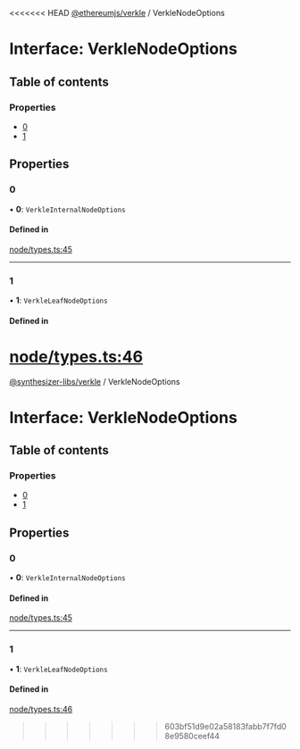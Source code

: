 <<<<<<< HEAD
[@ethereumjs/verkle](../README.md) / VerkleNodeOptions

# Interface: VerkleNodeOptions

## Table of contents

### Properties

- [0](VerkleNodeOptions.md#0)
- [1](VerkleNodeOptions.md#1)

## Properties

### 0

• **0**: `VerkleInternalNodeOptions`

#### Defined in

[node/types.ts:45](https://github.com/ethereumjs/ethereumjs-monorepo/blob/master/packages/verkle/src/node/types.ts#L45)

___

### 1

• **1**: `VerkleLeafNodeOptions`

#### Defined in

[node/types.ts:46](https://github.com/ethereumjs/ethereumjs-monorepo/blob/master/packages/verkle/src/node/types.ts#L46)
=======
[@synthesizer-libs/verkle](../README.md) / VerkleNodeOptions

# Interface: VerkleNodeOptions

## Table of contents

### Properties

- [0](VerkleNodeOptions.md#0)
- [1](VerkleNodeOptions.md#1)

## Properties

### 0

• **0**: `VerkleInternalNodeOptions`

#### Defined in

[node/types.ts:45](https://github.com/ethereumjs/ethereumjs-monorepo/blob/master/packages/verkle/src/node/types.ts#L45)

___

### 1

• **1**: `VerkleLeafNodeOptions`

#### Defined in

[node/types.ts:46](https://github.com/ethereumjs/ethereumjs-monorepo/blob/master/packages/verkle/src/node/types.ts#L46)
>>>>>>> 603bf51d9e02a58183fabb7f7fd08e9580ceef44

